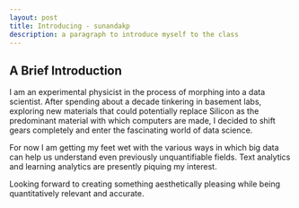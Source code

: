 ```yaml
---
layout: post
title: Introducing - sunandakp
description: a paragraph to introduce myself to the class
---
```


## A Brief Introduction

I am an experimental physicist in the process of morphing into a data scientist. After spending about a decade tinkering in basement labs, exploring new materials that could potentially replace Silicon as the predominant material with which computers are made, I decided to shift gears completely and enter the fascinating world of data science.

For now I am getting my feet wet with the various ways in which big data can help us understand even previously unquantifiable fields. Text analytics and learning analytics are presently piquing my interest.

Looking forward to creating something aesthetically pleasing while being quantitatively relevant and accurate.
